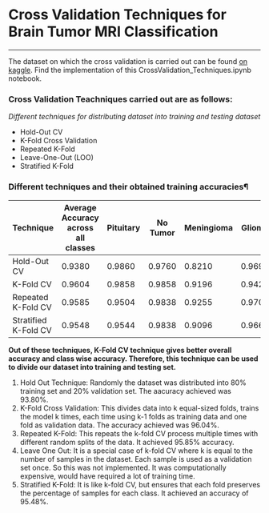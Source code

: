 # Cross Validation Techniques for Brain Tumor MRI Classification
____

The dataset on which the cross validation is carried out can be found [on kaggle](https://www.kaggle.com/datasets/theiturhs/brain-tumor-mri-classification-dataset/data). Find the implementation of this CrossValidation_Techniques.ipynb notebook.

### Cross Validation Teachniques carried out are as follows:
*Different techniques for distributing dataset into training and testing dataset*
* Hold-Out CV
* K-Fold Cross Validation
* Repeated K-Fold
* Leave-One-Out (LOO)
* Stratified K-Fold

### Different techniques and their obtained training accuracies¶
| Technique	| Average Accuracy across all classes |	Pituitary |	No Tumor | Meningioma | Glioma |
| ---- | ---- | ---- | ---- | ---- | ---- |
| Hold-Out CV |	0.9380 |	0.9860 |	0.9760 |	0.8210 |	0.9690 |
| K-Fold CV	| 0.9604	| 0.9858 |	0.9858 |	0.9196 | 	0.9420|
| Repeated K-Fold CV	| 0.9585 |	0.9504 |	0.9838 |	0.9255 |	0.9703|
| Stratified K-Fold CV	| 0.9548 |	0.9544	| 0.9838 |	0.9096 |	0.9667|

**Out of these techniques, K-Fold CV technique gives better overall accuracy and class wise accuracy. Therefore, this technique can be used to divide our dataset into training and testing set.**

1. Hold Out Technique: Randomly the dataset was distributed into 80% training set and 20% validation set. The aacuracy achieved was 93.80%.
2. K-Fold Cross Validation: This divides data into k equal-sized folds, trains the model k times, each time using k-1 folds as training data and one fold as validation data. The accuracy achieved was 96.04%.
3. Repeated K-Fold: This repeats the k-fold CV process multiple times with different random splits of the data. It achieved 95.85% accuracy.
4. Leave One Out: It is a special case of k-fold CV where k is equal to the number of samples in the dataset. Each sample is used as a validation set once. So this was not implemented. It was computationally expensive, would have required a lot of training time.
5. Stratified K-Fold: It is like k-fold CV, but ensures that each fold preserves the percentage of samples for each class. It achieved an accuracy of 95.48%.
